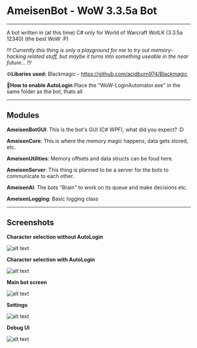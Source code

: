# AmeisenBot - WoW 3.3.5a Bot
---
A bot written in (at this time) C# only for World of Warcraft WotLK (3.3.5a 12340) (the best WoW :P)

*!!! Currently this thing is only a playground for me to try out memory-hacking related stuff, but maybe it turns into something useable in the near future... !!!*

⚙️**Libaries used:** Blackmagic - https://github.com/acidburn974/Blackmagic

🌵**How to enable AutoLogin**
Place the "WoW-LoginAutomator.exe" in the same folder as the bot, thats all

---
## Modules

**AmeisenBotGUI**: This is the bot's GUI (C# WPF), what did you expect? :D

**AmeisenCore**: This is where the memory magic happens, data gets stored, etc.

**AmeisenUtilities**: Memory offsets and data structs can be foud here.

**AmeisenServer**: This thing is planned to be a server for the bots to communicate to each other.

**AmeisenAI**: The bots "Brain" to work on its queue and make decisions etc.

**AmeisenLogging**: Basic logging class

---
## Screenshots

**Character selection without AutoLogin**

![alt text](https://github.com/Jnnshschl/WoW-3.3.5a-Bot/blob/master/images/charselect.PNG?raw=true "Character selection")

**Character selection with AutoLogin**

![alt text](https://github.com/Jnnshschl/WoW-3.3.5a-Bot/blob/master/images/charselect_auto.PNG?raw=true "Character selection Autologin")

**Main bot screen**

![alt text](https://github.com/Jnnshschl/WoW-3.3.5a-Bot/blob/master/images/mainscreen.PNG?raw=true "Mainscreen")

**Settings**

![alt text](https://github.com/Jnnshschl/WoW-3.3.5a-Bot/blob/master/images/settings.PNG?raw=true "Settings")

**Debug UI**

![alt text](https://github.com/Jnnshschl/WoW-3.3.5a-Bot/blob/master/images/debug.PNG?raw=true "Debug GUI")
